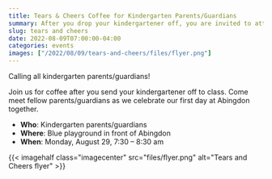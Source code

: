 ```yaml
--- 
title: Tears & Cheers Coffee for Kindergarten Parents/Guardians
summary: After you drop your kindergartener off, you are invited to attend the Tears & Cheers Coffee to meet fellow parents/guardians.
slug: tears and cheers
date: 2022-08-09T07:00:00-04:00
categories: events
images: ["/2022/08/09/tears-and-cheers/files/flyer.png"]
---
```


Calling all kindergarten parents/guardians!

Join us for coffee after you send your kindergartener off to class. Come meet fellow parents/guardians as we celebrate our first day at Abingdon together.

- **Who**: Kindergarten parents/guardians
- **Where**: Blue playground in front of Abingdon
- **When**: Monday, August 29, 7:30 – 8:30 am

{{< imagehalf class="imagecenter" src="files/flyer.png" alt="Tears and Cheers flyer" >}}